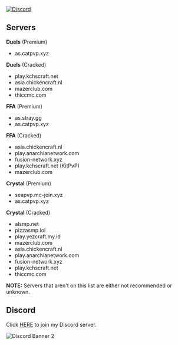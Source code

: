 [![Discord](https://img.shields.io/discord/825971291567030313.svg?label=&logo=discord&logoColor=ffffff&color=7389D8&labelColor=6A7EC2)](https://discord.gg/TTAgYjXmkh)

## Servers

**Duels** (Premium)
- as.catpvp.xyz

**Duels** (Cracked)
- play.kchscraft.net
- asia.chickencraft.nl
- mazerclub.com
- thiccmc.com

**FFA** (Premium)
- as.stray.gg
- as.catpvp.xyz

**FFA** (Cracked)
- asia.chickencraft.nl
- play.anarchianetwork.com
- fusion-network.xyz
- play.kchscraft.net (KitPvP)
- mazerclub.com

**Crystal** (Premium)
- seapvp.mc-join.xyz
- as.catpvp.xyz

**Crystal** (Cracked)
- alsmp.net
- pizzasmp.lol
- play.yezcraft.my.id
- mazerclub.com
- asia.chickencraft.nl
- play.anarchianetwork.com
- fusion-network.xyz
- play.kchscraft.net
- thiccmc.com

**NOTE:** Servers that aren't on this list are either not recommended or unknown.

## Discord
Click [HERE](https://discord.gg/TTAgYjXmkh) to join my Discord server.

![Discord Banner 2](https://discord.com/api/guilds/825971291567030313/widget.png?style=banner2)
